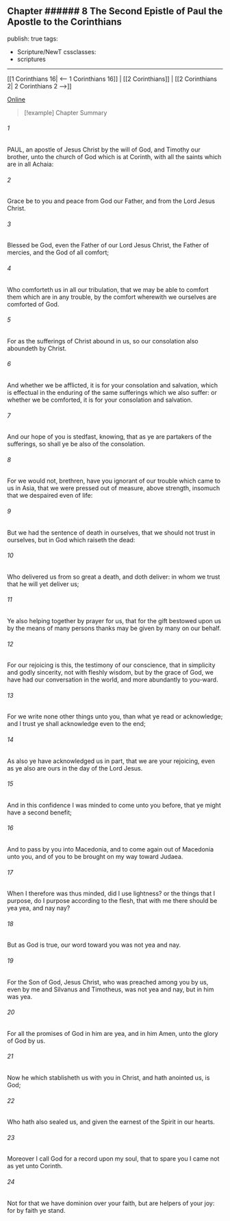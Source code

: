Chapter ###### 8
The Second Epistle of Paul the Apostle to the Corinthians
---
publish: true
tags:
  - Scripture/NewT
cssclasses:
  - scriptures
---
[[1 Corinthians 16| <-- 1 Corinthians 16]] | [[2 Corinthians]] | [[2 Corinthians 2| 2 Corinthians 2 -->]]

[Online](https://churchofjesuschrist.org/study/scriptures/nt/2-cor/1?lang=eng)

>[!example] Chapter Summary
>
###### 1
PAUL, an apostle of Jesus Christ by the will of God, and Timothy our brother, unto the church of God which is at Corinth, with all the saints which are in all Achaia:
###### 2
Grace be to you and peace from God our Father, and from the Lord Jesus Christ.
###### 3
Blessed be God, even the Father of our Lord Jesus Christ, the Father of mercies, and the God of all comfort;
###### 4
Who comforteth us in all our tribulation, that we may be able to comfort them which are in any trouble, by the comfort wherewith we ourselves are comforted of God.
###### 5
For as the sufferings of Christ abound in us, so our consolation also aboundeth by Christ.
###### 6
And whether we be afflicted, it is for your consolation and salvation, which is effectual in the enduring of the same sufferings which we also suffer: or whether we be comforted, it is for your consolation and salvation.
###### 7
And our hope of you is stedfast, knowing, that as ye are partakers of the sufferings, so shall ye be also of the consolation.
###### 8
For we would not, brethren, have you ignorant of our trouble which came to us in Asia, that we were pressed out of measure, above strength, insomuch that we despaired even of life:
###### 9
But we had the sentence of death in ourselves, that we should not trust in ourselves, but in God which raiseth the dead:
###### 10
Who delivered us from so great a death, and doth deliver: in whom we trust that he will yet deliver us;
###### 11
Ye also helping together by prayer for us, that for the gift bestowed upon us by the means of many persons thanks may be given by many on our behalf.
###### 12
For our rejoicing is this, the testimony of our conscience, that in simplicity and godly sincerity, not with fleshly wisdom, but by the grace of God, we have had our conversation in the world, and more abundantly to you-ward.
###### 13
For we write none other things unto you, than what ye read or acknowledge; and I trust ye shall acknowledge even to the end;
###### 14
As also ye have acknowledged us in part, that we are your rejoicing, even as ye also are ours in the day of the Lord Jesus.
###### 15
And in this confidence I was minded to come unto you before, that ye might have a second benefit;
###### 16
And to pass by you into Macedonia, and to come again out of Macedonia unto you, and of you to be brought on my way toward Judaea.
###### 17
When I therefore was thus minded, did I use lightness? or the things that I purpose, do I purpose according to the flesh, that with me there should be yea yea, and nay nay?
###### 18
But as God is true, our word toward you was not yea and nay.
###### 19
For the Son of God, Jesus Christ, who was preached among you by us, even by me and Silvanus and Timotheus, was not yea and nay, but in him was yea.
###### 20
For all the promises of God in him are yea, and in him Amen, unto the glory of God by us.
###### 21
Now he which stablisheth us with you in Christ, and hath anointed us, is God;
###### 22
Who hath also sealed us, and given the earnest of the Spirit in our hearts.
###### 23
Moreover I call God for a record upon my soul, that to spare you I came not as yet unto Corinth.
###### 24
Not for that we have dominion over your faith, but are helpers of your joy: for by faith ye stand.



